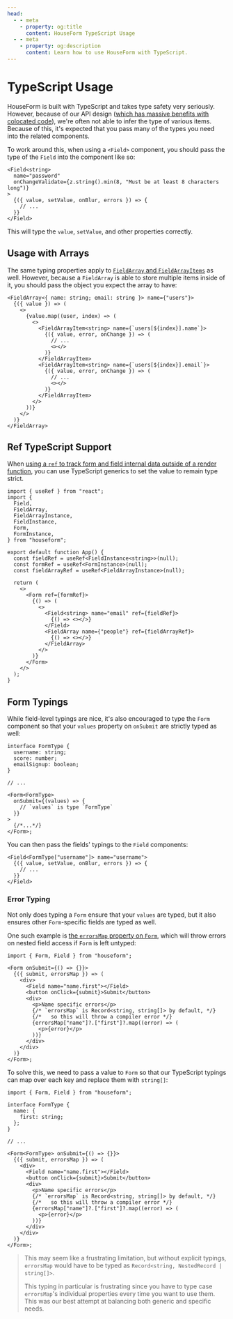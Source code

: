 ```yaml
---
head:
  - - meta
    - property: og:title
      content: HouseForm TypeScript Usage
  - - meta
    - property: og:description
      content: Learn how to use HouseForm with TypeScript.
---
```


# TypeScript Usage

HouseForm is built with TypeScript and takes type safety very seriously. However, because of our API design ([which has massive benefits with colocated code](/index)), we're often not able to infer the type of various items. Because of this, it's expected that you pass many of the types you need into the related components.

To work around this, when using a `<Field>` component, you should pass the type of the `Field` into the component like so:

```tsx
<Field<string>
  name="password"
  onChangeValidate={z.string().min(8, "Must be at least 8 characters long")}
>
  {({ value, setValue, onBlur, errors }) => {
    // ...
  }}
</Field>
```

This will type the `value`, `setValue`, and other properties correctly.

## Usage with Arrays

The same typing properties apply to [`FieldArray` and `FieldArrayItems`](/guides/arrays) as well. However, because a `FieldArray` is able to store multiple items inside of it, you should pass the object you expect the array to have:

```tsx
<FieldArray<{ name: string; email: string }> name={"users"}>
  {({ value }) => (
    <>
      {value.map((user, index) => (
        <>
          <FieldArrayItem<string> name={`users[${index}].name`}>
            {({ value, error, onChange }) => (
              // ...
              <></>
            )}
          </FieldArrayItem>
          <FieldArrayItem<string> name={`users[${index}].email`}>
            {({ value, error, onChange }) => (
              // ...
              <></>
            )}
          </FieldArrayItem>
        </>
      ))}
    </>
  )}
</FieldArray>
```

## Ref TypeScript Support

When [using a `ref` to track form and field internal data outside of a render function](/guides/access-data-externally), you can use TypeScript generics to set the value to remain type strict.

```tsx
import { useRef } from "react";
import {
  Field,
  FieldArray,
  FieldArrayInstance,
  FieldInstance,
  Form,
  FormInstance,
} from "houseform";

export default function App() {
  const fieldRef = useRef<FieldInstance<string>>(null);
  const formRef = useRef<FormInstance>(null);
  const fieldArrayRef = useRef<FieldArrayInstance>(null);

  return (
    <>
      <Form ref={formRef}>
        {() => (
          <>
            <Field<string> name="email" ref={fieldRef}>
              {() => <></>}
            </Field>
            <FieldArray name={"people"} ref={fieldArrayRef}>
              {() => <></>}
            </FieldArray>
          </>
        )}
      </Form>
    </>
  );
}
```

## Form Typings

While field-level typings are nice, it's also encouraged to type the `Form` component so that your `values` property on `onSubmit` are strictly typed as well:

```tsx
interface FormType {
  username: string;
  score: number;
  emailSignup: boolean;
}

// ...

<Form<FormType>
  onSubmit={(values) => {
    // `values` is type `FormType`
  }}
>
  {/*...*/}
</Form>;
```

You can then pass the fields' typings to the `Field` components:

```tsx
<Field<FormType["username"]> name="username">
  {({ value, setValue, onBlur, errors }) => {
    // ...
  }}
</Field>
```

### Error Typing

Not only does typing a `Form` ensure that your `values` are typed, but it also ensures other `Form`-specific fields are typed as well.

One such example is [the `errorsMap` property on `Form`](/guides/displaying-errors), which will throw errors on nested field access if `Form` is left untyped:

```tsx
import { Form, Field } from "houseform";

<Form onSubmit={() => {}}>
  {({ submit, errorsMap }) => (
    <div>
      <Field name="name.first"></Field>
      <button onClick={submit}>Submit</button>
      <div>
        <p>Name specific errors</p>
        {/* `errorsMap` is Record<string, string[]> by default, */}
        {/*   so this will throw a compiler error */}
        {errorsMap["name"]?.["first"]?.map((error) => (
          <p>{error}</p>
        ))}
      </div>
    </div>
  )}
</Form>;
```

To solve this, we need to pass a value to `Form` so that our TypeScript typings can map over each key and replace them with `string[]`:

```tsx
import { Form, Field } from "houseform";

interface FormType {
  name: {
    first: string;
  };
}

// ...

<Form<FormType> onSubmit={() => {}}>
  {({ submit, errorsMap }) => (
    <div>
      <Field name="name.first"></Field>
      <button onClick={submit}>Submit</button>
      <div>
        <p>Name specific errors</p>
        {/* `errorsMap` is Record<string, string[]> by default, */}
        {/*   so this will throw a compiler error */}
        {errorsMap["name"]?.["first"]?.map((error) => (
          <p>{error}</p>
        ))}
      </div>
    </div>
  )}
</Form>;
```

> This may seem like a frustrating limitation, but without explicit typings, `errorsMap` would have to be typed as `Record<string, NestedRecord | string[]>`.
>
> This typing in particular is frustrating since you have to type case `errorsMap`'s individual properties every time you want to use them. This was our best attempt at balancing both generic and specific needs.
